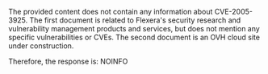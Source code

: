 The provided content does not contain any information about CVE-2005-3925. The first document is related to Flexera's security research and vulnerability management products and services, but does not mention any specific vulnerabilities or CVEs. The second document is an OVH cloud site under construction.

Therefore, the response is:
NOINFO